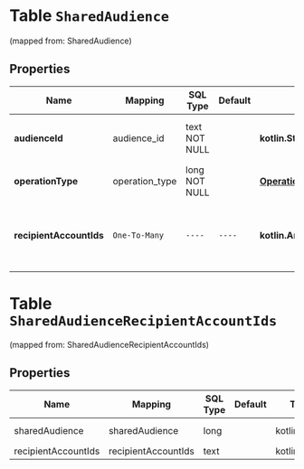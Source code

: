 
# Table `SharedAudience`
(mapped from: SharedAudience)

## Properties
Name | Mapping | SQL Type | Default | Type | Description | Notes
---- | ------- | -------- | ------- | ---- | ----------- | -----
**audienceId** | audience_id | text NOT NULL |  | **kotlin.String** | Unique identifier of an audience | 
**operationType** | operation_type | long NOT NULL |  | [**OperationType**](OperationType.md) |  |  [foreignkey]
**recipientAccountIds** | `One-To-Many` | `----` | `----`  | **kotlin.Array&lt;kotlin.String&gt;** | List of ad account IDs to share with or revoke from. | 




# **Table `SharedAudienceRecipientAccountIds`**
(mapped from: SharedAudienceRecipientAccountIds)

## Properties
Name | Mapping | SQL Type | Default | Type | Description | Notes
---- | ------- | -------- | ------- | ---- | ----------- | -----
sharedAudience | sharedAudience | long | | kotlin.Long | Primary Key | *one*
recipientAccountIds | recipientAccountIds | text | | kotlin.String | Foreign Key | *many*



